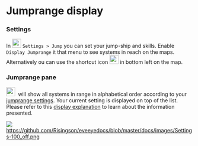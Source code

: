 # Jumprange display
### Settings
In <img src="https://raw.githubusercontent.com/Risingson/eedocs/master/docs/images/Settings-100_off.png" width="24" height="24"> `Settings > Jump` you can set your jump-ship and skills. Enable `Display Jumprange` it that menu to see systems in reach on the maps. Alternatively ou can use the shortcut icon <img src="https://raw.githubusercontent.com/Risingson/eedocs/master/docs/images/j.png" width="24" height="24"> in bottom left on the map.

### Jumprange pane
<img src="https://raw.githubusercontent.com/Risingson/eedocs/master/docs/images/jmp.png" width="24" height="24"> &nbsp;will show all systems in range in alphabetical order according to your [jumprange settings](https://eveeye.readthedocs.io/en/latest/ui/settings/#display-jumprange). Your current setting is displayed on top of the list. Please refer to this [display explanation](https://eveeye.readthedocs.io/en/latest/navigation/route/) to learn about the information presented.

<img src="https://raw.githubusercontent.com/Risingson/eedocs/master/docs/images/jumprange.png">https://github.com/Risingson/eveeyedocs/blob/master/docs/images/Settings-100_off.png
<!--stackedit_data:
eyJoaXN0b3J5IjpbMjAzODA3MTQyOCwtNzk3MTc5OTkwLC0xMT
c5MTMzMjIsMTAwNzM5NjgwM119
-->